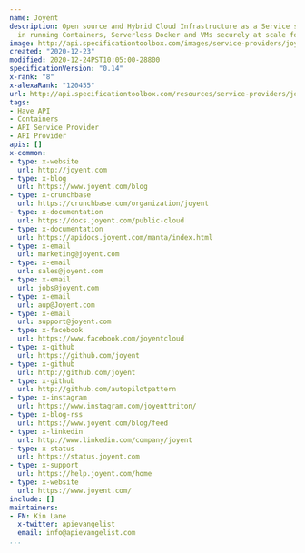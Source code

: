 ```yaml
---
name: Joyent
description: Open source and Hybrid Cloud Infrastructure as a Service specialized
  in running Containers, Serverless Docker and VMs securely at scale for over a decade.
image: http://api.specificationtoolbox.com/images/service-providers/joyent.jpg
created: "2020-12-23"
modified: 2020-12-24PST10:05:00-28800
specificationVersion: "0.14"
x-rank: "8"
x-alexaRank: "120455"
url: http://api.specificationtoolbox.com/resources/service-providers/joyent/
tags:
- Have API
- Containers
- API Service Provider
- API Provider
apis: []
x-common:
- type: x-website
  url: http://joyent.com
- type: x-blog
  url: https://www.joyent.com/blog
- type: x-crunchbase
  url: https://crunchbase.com/organization/joyent
- type: x-documentation
  url: https://docs.joyent.com/public-cloud
- type: x-documentation
  url: https://apidocs.joyent.com/manta/index.html
- type: x-email
  url: marketing@joyent.com
- type: x-email
  url: sales@joyent.com
- type: x-email
  url: jobs@joyent.com
- type: x-email
  url: aup@Joyent.com
- type: x-email
  url: support@joyent.com
- type: x-facebook
  url: https://www.facebook.com/joyentcloud
- type: x-github
  url: https://github.com/joyent
- type: x-github
  url: http://github.com/joyent
- type: x-github
  url: http://github.com/autopilotpattern
- type: x-instagram
  url: https://www.instagram.com/joyenttriton/
- type: x-blog-rss
  url: https://www.joyent.com/blog/feed
- type: x-linkedin
  url: http://www.linkedin.com/company/joyent
- type: x-status
  url: https://status.joyent.com
- type: x-support
  url: https://help.joyent.com/home
- type: x-website
  url: https://www.joyent.com/
include: []
maintainers:
- FN: Kin Lane
  x-twitter: apievangelist
  email: info@apievangelist.com
...
```

